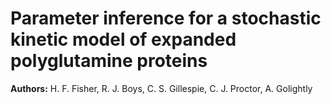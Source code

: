 # Parameter inference for a stochastic kinetic model of expanded polyglutamine proteins

__Authors:__ H. F. Fisher, R. J. Boys, C. S. Gillespie, C. J. Proctor, A. Golightly


